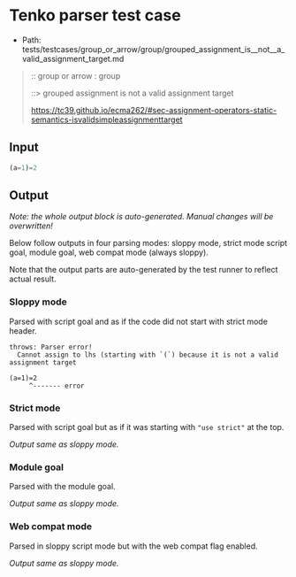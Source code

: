 # Tenko parser test case

- Path: tests/testcases/group_or_arrow/group/grouped_assignment_is__not__a_valid_assignment_target.md

> :: group or arrow : group
>
> ::> grouped assignment is not a valid assignment target
>
> https://tc39.github.io/ecma262/#sec-assignment-operators-static-semantics-isvalidsimpleassignmenttarget

## Input

`````js
(a=1)=2
`````

## Output

_Note: the whole output block is auto-generated. Manual changes will be overwritten!_

Below follow outputs in four parsing modes: sloppy mode, strict mode script goal, module goal, web compat mode (always sloppy).

Note that the output parts are auto-generated by the test runner to reflect actual result.

### Sloppy mode

Parsed with script goal and as if the code did not start with strict mode header.

`````
throws: Parser error!
  Cannot assign to lhs (starting with `(`) because it is not a valid assignment target

(a=1)=2
     ^------- error
`````

### Strict mode

Parsed with script goal but as if it was starting with `"use strict"` at the top.

_Output same as sloppy mode._

### Module goal

Parsed with the module goal.

_Output same as sloppy mode._

### Web compat mode

Parsed in sloppy script mode but with the web compat flag enabled.

_Output same as sloppy mode._
